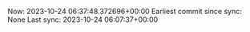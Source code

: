 Now: 2023-10-24 06:37:48.372696+00:00 Earliest commit since sync: None Last sync: 2023-10-24 06:07:37+00:00
